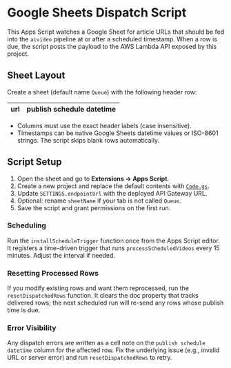 # Google Sheets Dispatch Script

This Apps Script watches a Google Sheet for article URLs that should be fed into the `aivideo` pipeline at or after a scheduled timestamp. When a row is due, the script posts the payload to the AWS Lambda API exposed by this project.

## Sheet Layout

Create a sheet (default name `Queue`) with the following header row:

| url | publish schedule datetime |
| --- | --- |

* Columns must use the exact header labels (case insensitive).
* Timestamps can be native Google Sheets datetime values or ISO-8601 strings. The script skips blank rows automatically.

## Script Setup

1. Open the sheet and go to **Extensions → Apps Script**.
2. Create a new project and replace the default contents with [`Code.gs`](Code.gs).
3. Update `SETTINGS.endpointUrl` with the deployed API Gateway URL.
4. Optional: rename `sheetName` if your tab is not called `Queue`.
5. Save the script and grant permissions on the first run.

### Scheduling

Run the `installScheduleTrigger` function once from the Apps Script editor. It registers a time-driven trigger that runs `processScheduledVideos` every 15 minutes. Adjust the interval if needed.

### Resetting Processed Rows

If you modify existing rows and want them reprocessed, run the `resetDispatchedRows` function. It clears the doc property that tracks delivered rows; the next scheduled run will re-send any rows whose publish time is due.

### Error Visibility

Any dispatch errors are written as a cell note on the `publish schedule datetime` column for the affected row. Fix the underlying issue (e.g., invalid URL or server error) and run `resetDispatchedRows` to retry.
